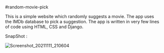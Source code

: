 #random-movie-pick

This is a  simple website which randomly suggests a movie. The app uses the IMDb database to pick a suggestion. The app is written in very few lines of code using HTML, CSS and Django.

SnapShot :

![Screenshot_20211111_210604](https://user-images.githubusercontent.com/53957162/141325978-90f978b7-af65-43a6-aa2e-d0d5a05d0e29.png)
